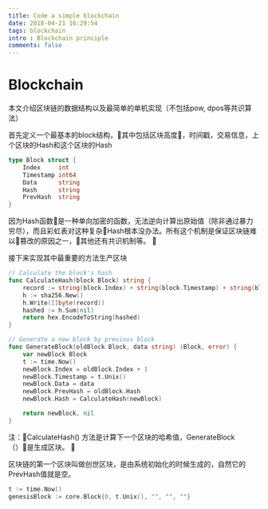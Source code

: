 ```yaml
---
title: Code a simple blockchain
date: 2018-04-21 16:29:54
tags: blockchain
intro : Blockchain principle
comments: false
---
```


# Blockchain
本文介绍区块链的数据结构以及最简单的单机实现（不包括pow, dpos等共识算法）

首先定义一个最基本的block结构，其中包括区块高度，时间戳，交易信息，上个区块的Hash和这个区块的Hash
```go
type Block struct {
	Index     int
	Timestamp int64
	Data      string
	Hash      string
	PrevHash  string
}
```
因为Hash函数是一种单向加密的函数，无法逆向计算出原始值（除非通过暴力穷尽），而且彩虹表对这种复杂Hash根本没办法。所有这个机制是保证区块链难以篡改的原因之一，其他还有共识机制等。


接下来实现其中最重要的方法生产区块
```go
// Calculate the block's hash
func CalculateHash(block Block) string {
	record := string(block.Index) + string(block.Timestamp) + string(block.Data) + block.PrevHash
	h := sha256.New()
	h.Write([]byte(record))
	hashed := h.Sum(nil)
	return hex.EncodeToString(hashed)
}

// Generate a new block by previous block
func GenerateBlock(oldBlock Block, data string) (Block, error) {
	var newBlock Block
	t := time.Now()
	newBlock.Index = oldBlock.Index + 1
	newBlock.Timestamp = t.Unix()
	newBlock.Data = data
	newBlock.PrevHash = oldBlock.Hash
	newBlock.Hash = CalculateHash(newBlock)

	return newBlock, nil
}
```
注：CalculateHash() 方法是计算下一个区块的哈希值，GenerateBlock（）是生成区块。


区块链的第一个区块叫做创世区块，是由系统初始化的时候生成的，自然它的PrevHash值就是空。
```go
t := time.Now()
genesisBlock := core.Block{0, t.Unix(), "", "", ""}
```